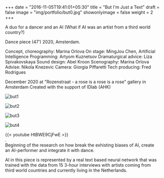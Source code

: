 +++
date = "2016-11-05T19:41:01+05:30"
title = "But I'm Just a Text"
draft = false
image = "img/portfolio/but0.jpg"
showonlyimage = false
weight = 2
+++

A duo for a dancer and an AI
(What if AI was an artist from a third world country?)

Dance piece (47’)
2020, Amsterdam.
<!--more-->

Concept, choreography: Marina Orlova
On stage: MingJou Chen, Artificial Intelligence
Programming: Artyom Kuznetsov
Dramaturgical advice: Liza Spivakovskaya
Sound design: Abel Kroon
Scenography: Marina Orlova
Advise: Nikola Knezevic
Camera: Giorgia Piffaretti
Tech producing: Fred Rodrigues

December 2020 at "Rozenstraat - a rose is a rose is a rose" gallery in Amsterdam
Created with the support of IDlab (AHK)


![but1][1]

![but2][2]

![but3][3]

![but4][4]


{{< youtube HtBWE9CjFwE >}}  
.  
Beginning of the research on how break the exhisting biases of AI, create an AI-performer and integrate it with dance.

AI in this piece is represented by a real text based neural network that was trained with the data from 15 3-hour interviews with artists coming from third world countries and currently living in the Netherlands.


[1]: /img/portfolio/but1.jpg
[2]: /img/portfolio/but2.jpg
[3]: /img/portfolio/but3.jpg
[4]: /img/portfolio/but4.jpg